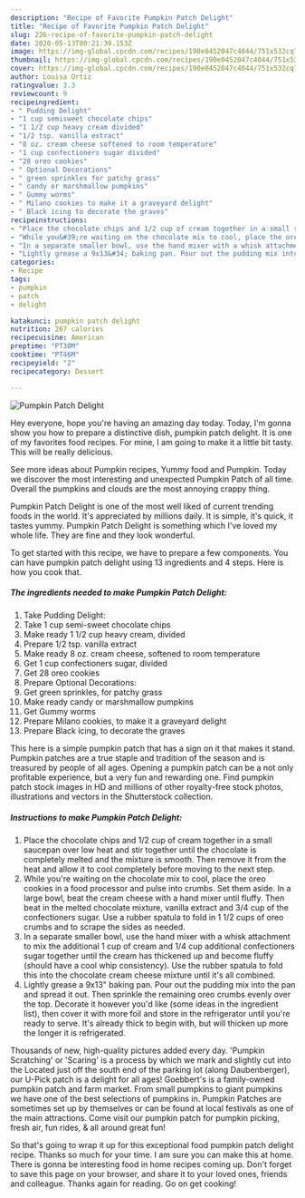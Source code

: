```yaml
---
description: "Recipe of Favorite Pumpkin Patch Delight"
title: "Recipe of Favorite Pumpkin Patch Delight"
slug: 226-recipe-of-favorite-pumpkin-patch-delight
date: 2020-05-13T00:21:39.153Z
image: https://img-global.cpcdn.com/recipes/190e0452047c4044/751x532cq70/pumpkin-patch-delight-recipe-main-photo.jpg
thumbnail: https://img-global.cpcdn.com/recipes/190e0452047c4044/751x532cq70/pumpkin-patch-delight-recipe-main-photo.jpg
cover: https://img-global.cpcdn.com/recipes/190e0452047c4044/751x532cq70/pumpkin-patch-delight-recipe-main-photo.jpg
author: Louisa Ortiz
ratingvalue: 3.3
reviewcount: 9
recipeingredient:
- " Pudding Delight"
- "1 cup semisweet chocolate chips"
- "1 1/2 cup heavy cream divided"
- "1/2 tsp. vanilla extract"
- "8 oz. cream cheese softened to room temperature"
- "1 cup confectioners sugar divided"
- "28 oreo cookies"
- " Optional Decorations"
- " green sprinkles for patchy grass"
- " candy or marshmallow pumpkins"
- " Gummy worms"
- " Milano cookies to make it a graveyard delight"
- " Black icing to decorate the graves"
recipeinstructions:
- "Place the chocolate chips and 1/2 cup of cream together in a small saucepan over low heat and stir together until the chocolate is completely melted and the mixture is smooth. Then remove it from the heat and allow it to cool completely before moving to the next step."
- "While you&#39;re waiting on the chocolate mix to cool, place the oreo cookies in a food processor and pulse into crumbs. Set them aside. In a large bowl, beat the cream cheese with a hand mixer until fluffy. Then beat in the melted chocolate mixture, vanilla extract and 3/4 cup of the confectioners sugar. Use a rubber spatula to fold in 1 1/2 cups of oreo crumbs and to scrape the sides as needed."
- "In a separate smaller bowl, use the hand mixer with a whisk attachment to mix the additional 1 cup of cream and 1/4 cup additional confectioners sugar together until the cream has thickened up and become fluffy (should have a cool whip consistency). Use the rubber spatula to fold this into the chocolate cream cheese mixture until it&#39;s all combined."
- "Lightly grease a 9x13&#34; baking pan. Pour out the pudding mix into the pan and spread it out. Then sprinkle the remaining oreo crumbs evenly over the top. Decorate it however you&#39;d like (some ideas in the ingredient list), then cover it with more foil and store in the refrigerator until you&#39;re ready to serve. It&#39;s already thick to begin with, but will thicken up more the longer it is refrigerated."
categories:
- Recipe
tags:
- pumpkin
- patch
- delight

katakunci: pumpkin patch delight 
nutrition: 267 calories
recipecuisine: American
preptime: "PT30M"
cooktime: "PT46M"
recipeyield: "2"
recipecategory: Dessert

---
```



![Pumpkin Patch Delight](https://img-global.cpcdn.com/recipes/190e0452047c4044/751x532cq70/pumpkin-patch-delight-recipe-main-photo.jpg)

Hey everyone, hope you're having an amazing day today. Today, I'm gonna show you how to prepare a distinctive dish, pumpkin patch delight. It is one of my favorites food recipes. For mine, I am going to make it a little bit tasty. This will be really delicious.

See more ideas about Pumpkin recipes, Yummy food and Pumpkin. Today we discover the most interesting and unexpected Pumpkin Patch of all time. Overall the pumpkins and clouds are the most annoying crappy thing.

Pumpkin Patch Delight is one of the most well liked of current trending foods in the world. It's appreciated by millions daily. It is simple, it's quick, it tastes yummy. Pumpkin Patch Delight is something which I've loved my whole life. They are fine and they look wonderful.


To get started with this recipe, we have to prepare a few components. You can have pumpkin patch delight using 13 ingredients and 4 steps. Here is how you cook that.

<!--inarticleads1-->

##### The ingredients needed to make Pumpkin Patch Delight:

1. Take  Pudding Delight:
1. Take 1 cup semi-sweet chocolate chips
1. Make ready 1 1/2 cup heavy cream, divided
1. Prepare 1/2 tsp. vanilla extract
1. Make ready 8 oz. cream cheese, softened to room temperature
1. Get 1 cup confectioners sugar, divided
1. Get 28 oreo cookies
1. Prepare  Optional Decorations:
1. Get  green sprinkles, for patchy grass
1. Make ready  candy or marshmallow pumpkins
1. Get  Gummy worms
1. Prepare  Milano cookies, to make it a graveyard delight
1. Prepare  Black icing, to decorate the graves


This here is a simple pumpkin patch that has a sign on it that makes it stand. Pumpkin patches are a true staple and tradition of the season and is treasured by people of all ages. Opening a pumpkin patch can be a not only profitable experience, but a very fun and rewarding one. Find pumpkin patch stock images in HD and millions of other royalty-free stock photos, illustrations and vectors in the Shutterstock collection. 

<!--inarticleads2-->

##### Instructions to make Pumpkin Patch Delight:

1. Place the chocolate chips and 1/2 cup of cream together in a small saucepan over low heat and stir together until the chocolate is completely melted and the mixture is smooth. Then remove it from the heat and allow it to cool completely before moving to the next step.
1. While you&#39;re waiting on the chocolate mix to cool, place the oreo cookies in a food processor and pulse into crumbs. Set them aside. In a large bowl, beat the cream cheese with a hand mixer until fluffy. Then beat in the melted chocolate mixture, vanilla extract and 3/4 cup of the confectioners sugar. Use a rubber spatula to fold in 1 1/2 cups of oreo crumbs and to scrape the sides as needed.
1. In a separate smaller bowl, use the hand mixer with a whisk attachment to mix the additional 1 cup of cream and 1/4 cup additional confectioners sugar together until the cream has thickened up and become fluffy (should have a cool whip consistency). Use the rubber spatula to fold this into the chocolate cream cheese mixture until it&#39;s all combined.
1. Lightly grease a 9x13&#34; baking pan. Pour out the pudding mix into the pan and spread it out. Then sprinkle the remaining oreo crumbs evenly over the top. Decorate it however you&#39;d like (some ideas in the ingredient list), then cover it with more foil and store in the refrigerator until you&#39;re ready to serve. It&#39;s already thick to begin with, but will thicken up more the longer it is refrigerated.


Thousands of new, high-quality pictures added every day. &#39;Pumpkin Scratching&#39; or &#39;Scaring&#39; is a process by which we mark and slightly cut into the Located just off the south end of the parking lot (along Daubenberger), our U-Pick patch is a delight for all ages! Goebbert&#39;s is a family-owned pumpkin patch and farm market. From small pumpkins to giant pumpkins we have one of the best selections of pumpkins in. Pumpkin Patches are sometimes set up by themselves or can be found at local festivals as one of the main attractions. Come visit our pumpkin patch for pumpkin picking, fresh air, fun rides, &amp; all around great fun! 

So that's going to wrap it up for this exceptional food pumpkin patch delight recipe. Thanks so much for your time. I am sure you can make this at home. There is gonna be interesting food in home recipes coming up. Don't forget to save this page on your browser, and share it to your loved ones, friends and colleague. Thanks again for reading. Go on get cooking!
